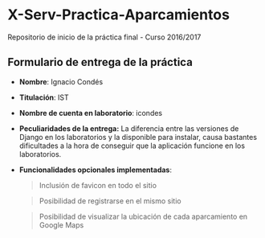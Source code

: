 # X-Serv-Practica-Aparcamientos
Repositorio de inicio de la práctica final - Curso 2016/2017

## Formulario de entrega de la práctica

* __Nombre__: Ignacio Condés
* __Titulación__: IST
* __Nombre de cuenta en laboratorio__: icondes
* __Peculiaridades de la entrega:__ La diferencia entre las versiones de Django en los laboratorios y la disponible para instalar, causa bastantes dificultades a la hora de conseguir que la aplicación funcione en los laboratorios.
* __Funcionalidades opcionales implementadas__:

    > Inclusión de favicon en todo el sitio

    > Posibilidad de registrarse en el mismo sitio

    > Posibilidad de visualizar la ubicación de cada aparcamiento en Google Maps
